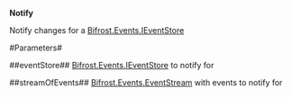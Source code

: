 **Notify**

Notify changes for a [Bifrost.Events.IEventStore](Bifrost.Events.IEventStore)

#Parameters#


##eventStore##
[Bifrost.Events.IEventStore](Bifrost.Events.IEventStore) to notify for

##streamOfEvents##
[Bifrost.Events.EventStream](Bifrost.Events.EventStream) with events to notify for
